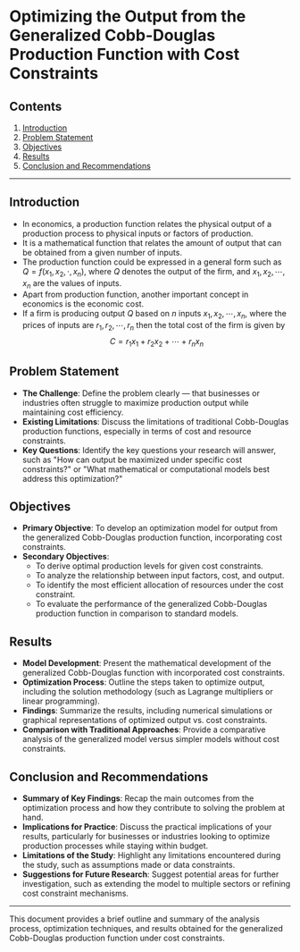 # Optimizing the Output from the Generalized Cobb-Douglas Production Function with Cost Constraints

## Contents

1. [Introduction](#introduction)
2. [Problem Statement](#problem-statement)
3. [Objectives](#objectives)
4. [Results](#results)
5. [Conclusion and Recommendations](#conclusion-and-recommendations)

---

## Introduction

- In economics, a production function relates the physical output of a production process to physical inputs or factors of production.
- It is a mathematical function that relates the amount of output that can be obtained from a given number of inputs.
- The production function could be expressed in a general form such as $Q=f(x_1, x_2, \cdot, x_n)$, where $Q$ denotes the output of the firm, and $x_1, x_2, \cdots, x_n$ are the values of inputs.
- Apart from production function, another important concept in economics is the economic cost. 
- If a firm is producing output $Q$ based on $n$ inputs $x_1, x_2, \cdots, x_n$, where the prices of inputs are $r_1, r_2, \cdots, r_n$ then the total cost of the firm is given by $$C=r_1x_1+r_2x_2+\cdots +r_nx_n$$



## Problem Statement

- **The Challenge**: Define the problem clearly — that businesses or industries often struggle to maximize production output while maintaining cost efficiency.
- **Existing Limitations**: Discuss the limitations of traditional Cobb-Douglas production functions, especially in terms of cost and resource constraints.
- **Key Questions**: Identify the key questions your research will answer, such as "How can output be maximized under specific cost constraints?" or "What mathematical or computational models best address this optimization?"

## Objectives

- **Primary Objective**: To develop an optimization model for output from the generalized Cobb-Douglas production function, incorporating cost constraints.
- **Secondary Objectives**:
    - To derive optimal production levels for given cost constraints.
    - To analyze the relationship between input factors, cost, and output.
    - To identify the most efficient allocation of resources under the cost constraint.
    - To evaluate the performance of the generalized Cobb-Douglas production function in comparison to standard models.

## Results

- **Model Development**: Present the mathematical development of the generalized Cobb-Douglas function with incorporated cost constraints.
- **Optimization Process**: Outline the steps taken to optimize output, including the solution methodology (such as Lagrange multipliers or linear programming).
- **Findings**: Summarize the results, including numerical simulations or graphical representations of optimized output vs. cost constraints.
- **Comparison with Traditional Approaches**: Provide a comparative analysis of the generalized model versus simpler models without cost constraints.

## Conclusion and Recommendations

- **Summary of Key Findings**: Recap the main outcomes from the optimization process and how they contribute to solving the problem at hand.
- **Implications for Practice**: Discuss the practical implications of your results, particularly for businesses or industries looking to optimize production processes while staying within budget.
- **Limitations of the Study**: Highlight any limitations encountered during the study, such as assumptions made or data constraints.
- **Suggestions for Future Research**: Suggest potential areas for further investigation, such as extending the model to multiple sectors or refining cost constraint mechanisms.

---

This document provides a brief outline and summary of the analysis process, optimization techniques, and results obtained for the generalized Cobb-Douglas production function under cost constraints.

